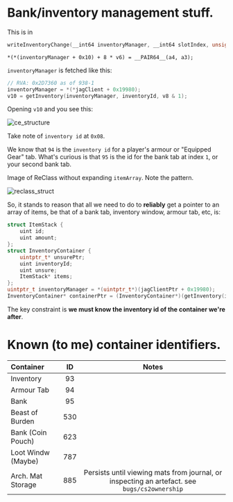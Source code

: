 # Bank/inventory management stuff.

This is in

```cpp
writeInventoryChange(__int64 inventoryManager, __int64 slotIndex, unsigned int a3, unsigned int a4, bool a5)
```

`*(*(inventoryManager + 0x10) + 8 * v6) = __PAIR64__(a4, a3);`


`inventoryManager` is fetched like this:

```cpp
// RVA: 0x2D7360 as of 938-1
inventoryManager = *(*jagClient + 0x19980);
v10 = getInventory(inventoryManager, inventoryId, v8 & 1);
```

Opening `v10` and you see this:

![ce_structure](https://i.imgur.com/P7slII0.png)

Take note of `inventory id` at `0x08`.

We know that `94` is the `inventory id` for a player's armour or "Equipped Gear" tab. What's curious is that `95` is the id for the bank tab at index `1`, or your second bank tab.

Image of ReClass without expanding `itemArray`. Note the pattern.

![reclass_struct](https://i.imgur.com/mWwWwsl.png)


So, it stands to reason that all we need to do to __reliably__ get a pointer to an array of items, be that of a bank tab, inventory window, armour tab, etc, is:

```cpp
struct ItemStack {
    uint id;
    uint amount;
};
struct InventoryContainer {
    uintptr_t* unsurePtr;
    uint inventoryId;
    uint unsure;
    ItemStack* items;
};
uintptr_t inventoryManager = *(uintptr_t*)(jagClientPtr + 0x19980);
InventoryContainer* containerPtr = (InventoryContainer*)(getInventory(inventoryManager, inventoryId, false));
```

The key constraint is __we must know the inventory id of the container we're after__.

# Known (to me) container identifiers.
| Container|ID|Notes|
| :---------------- | :---:|:---------------:
| Inventory         | 93  ||
| Armour Tab        | 94  ||
| Bank              | 95  ||
| Beast of Burden   | 530 ||
| Bank (Coin Pouch) | 623 ||
| Loot Windw (Maybe)| 787 ||
| Arch. Mat Storage | 885 |Persists until viewing mats from journal, or inspecting an artefact. see `bugs/cs2ownership`|